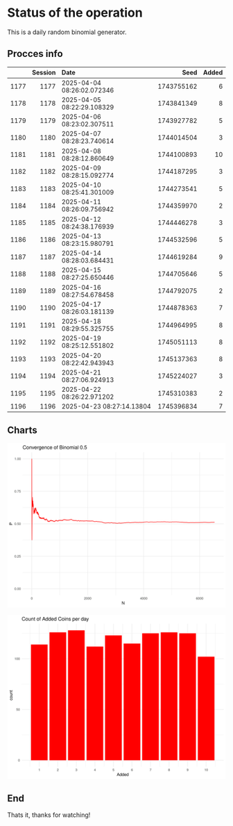 # Status of the operation
  
  This is a daily random binomial generator.
  
## Procces info

|     | Session|Date                       |       Seed| Added|
|:----|-------:|:--------------------------|----------:|-----:|
|1177 |    1177|2025-04-04 08:26:02.072346 | 1743755162|     6|
|1178 |    1178|2025-04-05 08:22:29.108329 | 1743841349|     8|
|1179 |    1179|2025-04-06 08:23:02.307511 | 1743927782|     5|
|1180 |    1180|2025-04-07 08:28:23.740614 | 1744014504|     3|
|1181 |    1181|2025-04-08 08:28:12.860649 | 1744100893|    10|
|1182 |    1182|2025-04-09 08:28:15.092774 | 1744187295|     3|
|1183 |    1183|2025-04-10 08:25:41.301009 | 1744273541|     5|
|1184 |    1184|2025-04-11 08:26:09.756942 | 1744359970|     2|
|1185 |    1185|2025-04-12 08:24:38.176939 | 1744446278|     3|
|1186 |    1186|2025-04-13 08:23:15.980791 | 1744532596|     5|
|1187 |    1187|2025-04-14 08:28:03.684431 | 1744619284|     9|
|1188 |    1188|2025-04-15 08:27:25.650446 | 1744705646|     5|
|1189 |    1189|2025-04-16 08:27:54.678458 | 1744792075|     2|
|1190 |    1190|2025-04-17 08:26:03.181139 | 1744878363|     7|
|1191 |    1191|2025-04-18 08:29:55.325755 | 1744964995|     8|
|1192 |    1192|2025-04-19 08:25:12.551802 | 1745051113|     8|
|1193 |    1193|2025-04-20 08:22:42.943943 | 1745137363|     8|
|1194 |    1194|2025-04-21 08:27:06.924913 | 1745224027|     3|
|1195 |    1195|2025-04-22 08:26:22.971202 | 1745310383|     2|
|1196 |    1196|2025-04-23 08:27:14.13804  | 1745396834|     7|

## Charts 

![](charts/plot1.png)

![](charts/plot2.png)

## End

Thats it, thanks for watching!
